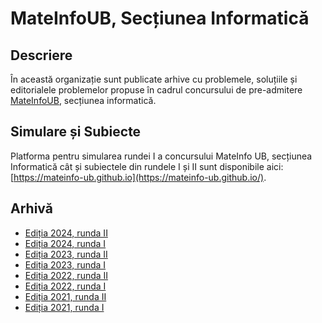 # MateInfoUB, Secțiunea Informatică

## Descriere

În această organizație sunt publicate arhive cu problemele, soluțiile și editorialele problemelor propuse în cadrul concursului de pre-admitere [MateInfoUB](https://fmi.unibuc.ro/concursul-mateinfoub/), secțiunea informatică.

## Simulare și Subiecte

Platforma pentru simularea rundei I a concursului MateInfo UB, secțiunea Informatică cât și subiectele din rundele I și II sunt disponibile aici: [https://mateinfo-ub.github.io](https://mateinfo-ub.github.io/).

## Arhivă

* [Ediția 2024, runda II](https://github.com/MateInfo-UB/MateInfoUB-2024-Informatica-Runda-II)
* [Ediția 2024, runda I](https://github.com/MateInfo-UB/MateInfoUB-2024-Informatica-Runda-I)
* [Ediția 2023, runda II](https://github.com/MateInfo-UB/MateInfoUB-2023-Informatica-Runda-II)
* [Ediția 2023, runda I](https://github.com/MateInfo-UB/MateInfoUB-2023-Informatica-Runda-I)
* [Ediția 2022, runda II](https://github.com/MateInfo-UB/MateInfoUB-2022-Informatica-Runda-II)
* [Ediția 2022, runda I](https://github.com/MateInfo-UB/MateInfoUB-2022-Informatica-Runda-I)
* [Ediția 2021, runda II](https://github.com/MateInfo-UB/MateInfoUB-2021-Informatica-Runda-II)
* [Ediția 2021, runda I](https://github.com/MateInfo-UB/MateInfoUB-2021-Informatica-Runda-I)
